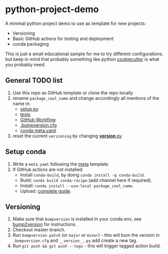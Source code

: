 # python-project-demo
A minimal python project demo to use as template for new projects:
  * Versioning
  * Basic GitHub actions for testing and deployment
  * conda packaging

This is just a small educational sample for me to try different configurations, but keep in mind that probably something like
python [cookiecutter](https://github.com/cookiecutter/cookiecutter) is what you probably need. 

## General TODO list
1. Use this repo as GitHub template or clone the repo locally
2. rename `package_cool_name` and change accordingly all mentions of the name in:
   * [setup.py](https://github.com/lorenzocerrone/basic-python-project-demo/blob/main/setup.py)
   * [tests](https://github.com/lorenzocerrone/basic-python-project-demo/blob/main/tests/)
   * [GitHub Workflow](https://github.com/lorenzocerrone/basic-python-project-demo/blob/main/.github/workflows/build-deploy-on-conda.yml)
   * [.bumpversion.cfg](https://github.com/lorenzocerrone/basic-python-project-demo/blob/main/.bumpversion.cfg) 
   * [conda meta.yaml](https://github.com/lorenzocerrone/basic-python-project-demo/blob/main/conda-recipe/meta.yaml)
3. reset the current `versioning` by changing [__version__.py](https://github.com/lorenzocerrone/basic-python-project-demo/blob/main/package_cool_name/__version__.py)

## Setup conda
1. Write a `meta.yaml` following the [meta](conda-recipe/meta.yaml) template.
2. If GitHub actions are not installed:
    * Install `conda-build`, by doing `conda install -q conda-build`.
    * Build: `conda build conda-recipe` (add channel here if required).
    * Install: `conda install --use-local package_cool_name`.
    * Upload: [complete guide](https://enterprise-docs.anaconda.com/en/latest/data-science-workflows/packages/upload.html).

## Versioning
1. Make sure that `bumpversion` is installed in your conda env, see 
[bump2version](https://github.com/c4urself/bump2version/) for instructions.
2. Checkout master branch.
3. Run `bumpversion patch` (or `major` or `minor`) - this will bum the version in `.bumpversion.cfg` and `__version__.py` add create a new tag.
4. Run `git push && git push --tags` - this will trigger tagged action build.
